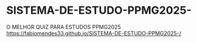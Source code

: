 # SISTEMA-DE-ESTUDO-PPMG2025-
O MELHOR QUIZ PARA ESTUDOS PPMG2025
https://fabiomendes33.github.io/SISTEMA-DE-ESTUDO-PPMG2025-/
